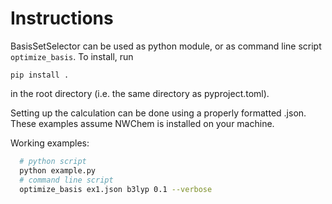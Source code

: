 # Instructions

BasisSetSelector can be used as python module, or as command line script `optimize_basis`. To install, run 

```
pip install . 
```
in the root directory (i.e. the same directory as pyproject.toml).

Setting up the calculation can be done using a properly formatted .json. These examples assume NWChem is installed on your machine.

Working examples:

```bash
  # python script
  python example.py
  # command line script
  optimize_basis ex1.json b3lyp 0.1 --verbose
```
